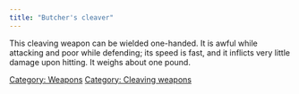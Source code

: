 ```yaml
---
title: "Butcher's cleaver"
---
```


This cleaving weapon can be wielded one-handed. It is awful while
attacking and poor while defending; its speed is fast, and it inflicts
very little damage upon hitting. It weighs about one pound.

[Category: Weapons](Category:_Weapons "wikilink") [Category: Cleaving
weapons](Category:_Cleaving_weapons "wikilink")